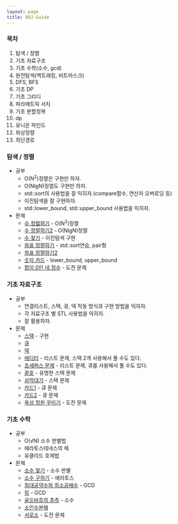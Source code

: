 ```yaml
---
layout: page
title: BOJ-Guide
---
```

### 목차
1. 탐색 / 정렬
2. 기초 자료구조
3. 기초 수학(소수, gcd)
4. 완전탐색(백트래킹, 비트마스크)
5. DFS, BFS
6. 기초 DP
7. 기초 그리디
8. 파라메트릭 서치
9. 기초 분할정복
10. dp
11. 유니온 파인드
12. 위상정렬
13. 최단경로

### 탐색 / 정렬
* 공부
  * O(N<sup>2</sup>)정렬은 구현만 하자.
  * O(NlgN)정렬도 구현만 하자.
  * std::sort의 사용법을 잘 익히자.(compare함수, 연산자 오버로딩 등)
  * 이진탐색을 잘 구현하자.
  * std::lower_bound, std::upper_bound 사용법을 익히자.
* 문제
  * [수 정렬하기](https://www.acmicpc.net/problem/2750) - O(N<sup>2</sup>)정렬
  * [수 정렬하기2](https://www.acmicpc.net/problem/2751) - O(NlgN)정렬
  * [수 찾기](https://www.acmicpc.net/problem/1920) - 이진탐색 구현
  * [좌표 정렬하기](https://www.acmicpc.net/problem/11650) - std::sort연습, pair형
  * [좌표 정렬하기2](https://www.acmicpc.net/problem/11651)
  * [숫자 카드](https://www.acmicpc.net/problem/10816) - lower_bound, upper_bound
  * [합이 0인 네 정수](https://www.acmicpc.net/problem/7453) - 도전 문제

### 기초 자료구조
* 공부
  * 연결리스트, 스택, 큐, 덱 작동 방식과 구현 방법을 익히자.
  * 각 자료구조 별 STL 사용법을 익히자.
  * 잘 활용하자.
* 문제
  * [스택](https://www.acmicpc.net/problem/10828) - 구현
  * [큐](https://www.acmicpc.net/problem/10845)
  * [덱](https://www.acmicpc.net/problem/10866)
  * [에디터](https://www.acmicpc.net/problem/1406) - 리스트 문제, 스택 2개 사용해서 풀 수도 있다.
  * [조세퍼스 문제](https://www.acmicpc.net/problem/1158) - 리스트 문제, 큐를 사용해서 풀 수도 있다.
  * [괄호](https://www.acmicpc.net/problem/9012) - 유명한 스택 문제
  * [쇠막대기](https://www.acmicpc.net/problem/10799) - 스택 문제
  * [카드1](https://www.acmicpc.net/problem/2161) - 큐 문제
  * [카드2](https://www.acmicpc.net/problem/2164) - 큐 문제
  * [옥상 정원 꾸미기](https://www.acmicpc.net/problem/6198) - 도전 문제

### 기초 수학
* 공부
  * O(√N) 소수 판별법
  * 에라토스테네스의 체
  * 유클리드 호제법
* 문제
  * [소수 찾기](https://www.acmicpc.net/problem/1978) - 소수 판별
  * [소수 구하기](https://www.acmicpc.net/problem/1929) - 에라토스
  * [최대공약수와 최소공배수](https://www.acmicpc.net/problem/2609) - GCD
  * [링](https://www.acmicpc.net/problem/3036) - GCD
  * [골드바흐의 추측](https://www.acmicpc.net/problem/6588) - 소수
  * [소인수분해](https://www.acmicpc.net/problem/11653)
  * [서로소](https://www.acmicpc.net/problem/9359) - 도전 문제
